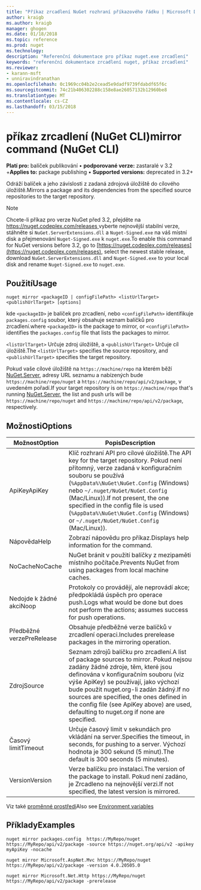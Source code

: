 ```yaml
---
title: "Příkaz zrcadlení NuGet rozhraní příkazového řádku | Microsoft Docs"
author: kraigb
ms.author: kraigb
manager: ghogen
ms.date: 01/18/2018
ms.topic: reference
ms.prod: nuget
ms.technology: 
description: "Referenční dokumentace pro příkaz nuget.exe zrcadlení"
keywords: "referenční dokumentace zrcadlení nuget, příkaz zrcadlení"
ms.reviewer:
- karann-msft
- unniravindranathan
ms.openlocfilehash: 0c1969cc04b2e2cead5e9dadf9739fdabdf65f6c
ms.sourcegitcommit: 74c21b406302288c158e8ae26057132b12960be8
ms.translationtype: MT
ms.contentlocale: cs-CZ
ms.lasthandoff: 03/15/2018
---
```

# <a name="mirror-command-nuget-cli"></a><span data-ttu-id="35ef1-104">příkaz zrcadlení (NuGet CLI)</span><span class="sxs-lookup"><span data-stu-id="35ef1-104">mirror command (NuGet CLI)</span></span>

<span data-ttu-id="35ef1-105">**Platí pro:** balíček publikování &bullet; **podporované verze:** zastaralé v 3.2 +</span><span class="sxs-lookup"><span data-stu-id="35ef1-105">**Applies to:** package publishing &bullet; **Supported versions:** deprecated in 3.2+</span></span>

<span data-ttu-id="35ef1-106">Odráží balíček a jeho závislosti z zadaná zdrojová úložiště do cílového úložiště.</span><span class="sxs-lookup"><span data-stu-id="35ef1-106">Mirrors a package and its dependencies from the specified source repositories to the target repository.</span></span>

> [!NOTE]
> <span data-ttu-id="35ef1-107">Chcete-li příkaz pro verze NuGet před 3.2, přejděte na [ https://nuget.codeplex.com/releases ](https://nuget.codeplex.com/releases)vyberte nejnovější stabilní verze, stáhněte si `NuGet.ServerExtensions.dll` a `Nuget-Signed.exe` na váš místní disk a přejmenování `Nuget-Signed.exe` k `nuget.exe`.</span><span class="sxs-lookup"><span data-stu-id="35ef1-107">To enable this command for NuGet versions before 3.2, go to [https://nuget.codeplex.com/releases](https://nuget.codeplex.com/releases), select the newest stable release, download `NuGet.ServerExtensions.dll` and `Nuget-Signed.exe` to your local disk and rename `Nuget-Signed.exe` to `nuget.exe`.</span></span>

## <a name="usage"></a><span data-ttu-id="35ef1-108">Použití</span><span class="sxs-lookup"><span data-stu-id="35ef1-108">Usage</span></span>

```cli
nuget mirror <packageID | configFilePath> <listUrlTarget> <publishUrlTarget> [options]
```

<span data-ttu-id="35ef1-109">kde `<packageID>` je balíček pro zrcadlení, nebo `<configFilePath>` identifikuje `packages.config` soubor, který obsahuje seznam balíčků pro zrcadlení.</span><span class="sxs-lookup"><span data-stu-id="35ef1-109">where `<packageID>` is the package to mirror, or `<configFilePath>` identifies the `packages.config` file that lists the packages to mirror.</span></span>

<span data-ttu-id="35ef1-110">`<listUrlTarget>` Určuje zdroj úložiště, a `<publishUrlTarget>` Určuje cíl úložiště.</span><span class="sxs-lookup"><span data-stu-id="35ef1-110">The `<listUrlTarget>` specifies the source repository, and `<publishUrlTarget>` specifies the target repository.</span></span>

<span data-ttu-id="35ef1-111">Pokud vaše cílové úložiště na `https://machine/repo` na kterém běží [NuGet.Server](../hosting-packages/nuget-server.md), adresy URL seznamu a nabízených bude `https://machine/repo/nuget` a `https://machine/repo/api/v2/package`, v uvedeném pořadí.</span><span class="sxs-lookup"><span data-stu-id="35ef1-111">If your target repository is on `https://machine/repo` that's running [NuGet.Server](../hosting-packages/nuget-server.md), the list and push urls will be `https://machine/repo/nuget` and `https://machine/repo/api/v2/package`, respectively.</span></span>

## <a name="options"></a><span data-ttu-id="35ef1-112">Možnosti</span><span class="sxs-lookup"><span data-stu-id="35ef1-112">Options</span></span>

| <span data-ttu-id="35ef1-113">Možnost</span><span class="sxs-lookup"><span data-stu-id="35ef1-113">Option</span></span> | <span data-ttu-id="35ef1-114">Popis</span><span class="sxs-lookup"><span data-stu-id="35ef1-114">Description</span></span> |
| --- | --- |
| <span data-ttu-id="35ef1-115">ApiKey</span><span class="sxs-lookup"><span data-stu-id="35ef1-115">ApiKey</span></span> | <span data-ttu-id="35ef1-116">Klíč rozhraní API pro cílové úložiště.</span><span class="sxs-lookup"><span data-stu-id="35ef1-116">The API key for the target repository.</span></span> <span data-ttu-id="35ef1-117">Pokud není přítomný, verze zadaná v konfiguračním souboru se používá (`%AppData%\NuGet\NuGet.Config` (Windows) nebo `~/.nuget/NuGet/NuGet.Config` (Mac/Linux)).</span><span class="sxs-lookup"><span data-stu-id="35ef1-117">If not present,  the one specified in the config file is used (`%AppData%\NuGet\NuGet.Config` (Windows) or `~/.nuget/NuGet/NuGet.Config` (Mac/Linux)).</span></span> |
| <span data-ttu-id="35ef1-118">Nápověda</span><span class="sxs-lookup"><span data-stu-id="35ef1-118">Help</span></span> | <span data-ttu-id="35ef1-119">Zobrazí nápovědu pro příkaz.</span><span class="sxs-lookup"><span data-stu-id="35ef1-119">Displays help information for the command.</span></span> |
| <span data-ttu-id="35ef1-120">NoCache</span><span class="sxs-lookup"><span data-stu-id="35ef1-120">NoCache</span></span> | <span data-ttu-id="35ef1-121">NuGet bránit v použití balíčky z mezipaměti místního počítače.</span><span class="sxs-lookup"><span data-stu-id="35ef1-121">Prevents NuGet from using packages from local machine caches.</span></span> |
| <span data-ttu-id="35ef1-122">Nedojde k žádné akci</span><span class="sxs-lookup"><span data-stu-id="35ef1-122">Noop</span></span> | <span data-ttu-id="35ef1-123">Protokoly co provádějí, ale neprovádí akce; předpokládá úspěch pro operace push.</span><span class="sxs-lookup"><span data-stu-id="35ef1-123">Logs what would be done but does not perform the actions; assumes success for push operations.</span></span> |
| <span data-ttu-id="35ef1-124">Předběžné verze</span><span class="sxs-lookup"><span data-stu-id="35ef1-124">PreRelease</span></span> | <span data-ttu-id="35ef1-125">Obsahuje předběžné verze balíčků v zrcadlení operaci.</span><span class="sxs-lookup"><span data-stu-id="35ef1-125">Includes prerelease packages in the mirroring operation.</span></span> |
| <span data-ttu-id="35ef1-126">Zdroj</span><span class="sxs-lookup"><span data-stu-id="35ef1-126">Source</span></span> | <span data-ttu-id="35ef1-127">Seznam zdrojů balíčku pro zrcadlení.</span><span class="sxs-lookup"><span data-stu-id="35ef1-127">A list of package sources to mirror.</span></span> <span data-ttu-id="35ef1-128">Pokud nejsou zadány žádné zdroje, těm, které jsou definována v konfiguračním souboru (viz výše ApiKey) se používají, jako výchozí bude použit nuget.org-li zadán žádný.</span><span class="sxs-lookup"><span data-stu-id="35ef1-128">If no sources are specified, the ones defined in the config file (see ApiKey above) are used, defaulting to nuget.org if none are specified.</span></span> |
| <span data-ttu-id="35ef1-129">Časový limit</span><span class="sxs-lookup"><span data-stu-id="35ef1-129">Timeout</span></span> | <span data-ttu-id="35ef1-130">Určuje časový limit v sekundách pro vkládání na server.</span><span class="sxs-lookup"><span data-stu-id="35ef1-130">Specifies the timeout, in seconds, for pushing to a server.</span></span> <span data-ttu-id="35ef1-131">Výchozí hodnota je 300 sekund (5 minut).</span><span class="sxs-lookup"><span data-stu-id="35ef1-131">The default is 300 seconds (5 minutes).</span></span> |
| <span data-ttu-id="35ef1-132">Version</span><span class="sxs-lookup"><span data-stu-id="35ef1-132">Version</span></span> | <span data-ttu-id="35ef1-133">Verze balíčku pro instalaci.</span><span class="sxs-lookup"><span data-stu-id="35ef1-133">The version of the package to install.</span></span> <span data-ttu-id="35ef1-134">Pokud není zadáno, je Zrcadleno na nejnovější verzi.</span><span class="sxs-lookup"><span data-stu-id="35ef1-134">If not specified, the latest version is mirrored.</span></span> |

<span data-ttu-id="35ef1-135">Viz také [proměnné prostředí](cli-ref-environment-variables.md)</span><span class="sxs-lookup"><span data-stu-id="35ef1-135">Also see [Environment variables](cli-ref-environment-variables.md)</span></span>

## <a name="examples"></a><span data-ttu-id="35ef1-136">Příklady</span><span class="sxs-lookup"><span data-stu-id="35ef1-136">Examples</span></span>

```cli
nuget mirror packages.config  https://MyRepo/nuget https://MyRepo/api/v2/package -source https://nuget.org/api/v2 -apikey myApiKey -nocache

nuget mirror Microsoft.AspNet.Mvc https://MyRepo/nuget https://MyRepo/api/v2/package -version 4.0.20505.0

nuget mirror Microsoft.Net.Http https://MyRepo/nuget https://MyRepo/api/v2/package -prerelease
```
